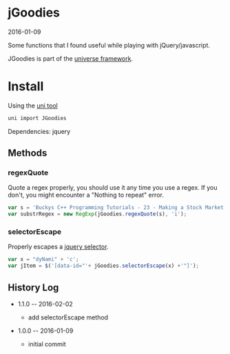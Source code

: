 jGoodies
==============
2016-01-09


Some functions that I found useful while playing with jQuery/javascript.



JGoodies is part of the [universe framework](https://github.com/karayabin/universe-snapshot).


Install
=============


Using the [uni tool](https://github.com/lingtalfi/universe-naive-importer)
```bash
uni import JGoodies
```


Dependencies: jquery 



Methods
---------

### regexQuote 

Quote a regex properly, you should use it any time you use a regex.
If you don't, you might encounter a "Nothing to repeat" error.
 
```js
var s = 'Buckys C++ Programming Tutorials - 23 - Making a Stock Market Simulator!.mp4';
var substrRegex = new RegExp(jGoodies.regexQuote(s), 'i');
``` 


### selectorEscape 

Properly escapes a [jquery selector](https://api.jquery.com/category/selectors/).
 
```js
var x = "dyNami" + 'c';
var jItem = $('[data-id="'+ jGoodies.selectorEscape(x) +'"]');
``` 











History Log
------------------
    
- 1.1.0 -- 2016-02-02

    - add selectorEscape method
    
- 1.0.0 -- 2016-01-09

    - initial commit
    
    









